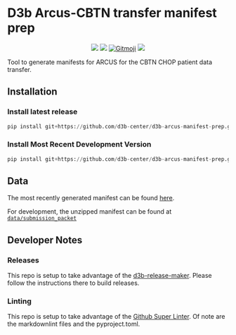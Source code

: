 # D3b Arcus-CBTN transfer manifest prep
<!-- markdownlint-disable -->
<p align="center">
  <a href="https://github.com/d3b-center/d3b-arcus-manifest-prep/blob/master/LICENSE"><img src="https://img.shields.io/github/license/d3b-center/d3b-arcus-manifest-prep"></a>
  <a href="https://github.com/marketplace/actions/super-linter"><img src="https://github.com/d3b-center/d3b-arcus-manifest-prep/workflows/Lint%20Code%20Base/badge.svg"></a>
  <a href="https://gitmoji.dev"><img src="https://img.shields.io/badge/gitmoji-%20😜%20😍-FFDD67.svg?style=flat-square" alt="Gitmoji"/></a>
  <a href="https://github.com/d3b-center/d3b-arcus-manifest-prep/releases/tag/0.14.0"><img src="https://img.shields.io/github/v/release/d3b-center/d3b-arcus-manifest-prep"></a>
</p>
<!-- markdownlint-restore -->

Tool to generate manifests for ARCUS for the CBTN CHOP patient data transfer.

## Installation

### Install latest release

```python
pip install git+https://github.com/d3b-center/d3b-arcus-manifest-prep.git@latest-release
```

### Install Most Recent Development Version

```python
pip install git+https://github.com/d3b-center/d3b-arcus-manifest-prep.git
```

## Data

<!---line below is generated by prerelease script insert_version_url_here --->
The most recently generated manifest can be found [here](https://github.com/d3b-center/d3b-arcus-manifest-prep/releases/tag/0.0.0).

For development, the unzipped manifest can be found at [`data/submission_packet`](data/submission_packet)

## Developer Notes

### Releases

This repo is setup to take advantage of the [d3b-release-maker](https://github.com/d3b-center/d3b-release-maker/).
Please follow the instructions there to build releases.

### Linting

This repo is setup to take advantage of the [Github Super Linter](https://github.com/marketplace/actions/super-linter).
Of note are the markdownlint files and the pyproject.toml.
